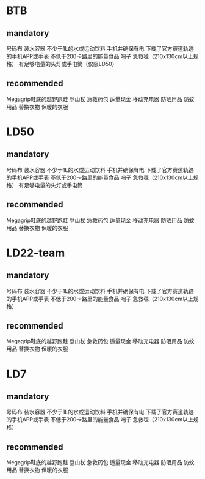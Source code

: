 # BTB
## mandatory
号码布
装水容器
不少于1L的水或运动饮料
手机并确保有电
下载了官方赛道轨迹的手机APP或手表
不低于200卡路里的能量食品
哨子
急救毯（210x130cm以上规格）
有足够电量的头灯或手电筒（仅限LD50）

## recommended
Megagrip鞋底的越野跑鞋
登山杖
急救药包
适量现金
移动充电器
防晒用品
防蚊用品
替换衣物
保暖的衣服

# LD50
## mandatory
号码布
装水容器
不少于1L的水或运动饮料
手机并确保有电
下载了官方赛道轨迹的手机APP或手表
不低于200卡路里的能量食品
哨子
急救毯（210x130cm以上规格）
有足够电量的头灯或手电筒

## recommended
Megagrip鞋底的越野跑鞋
登山杖
急救药包
适量现金
移动充电器
防晒用品
防蚊用品
替换衣物
保暖的衣服

# LD22-team
## mandatory
号码布
装水容器
不少于1L的水或运动饮料
手机并确保有电
下载了官方赛道轨迹的手机APP或手表
不低于200卡路里的能量食品
哨子
急救毯（210x130cm以上规格）

## recommended
Megagrip鞋底的越野跑鞋
登山杖
急救药包
适量现金
移动充电器
防晒用品
防蚊用品
替换衣物
保暖的衣服


# LD7
## mandatory
号码布
装水容器
不少于1L的水或运动饮料
手机并确保有电
下载了官方赛道轨迹的手机APP或手表
不低于200卡路里的能量食品
哨子
急救毯（210x130cm以上规格）

## recommended
Megagrip鞋底的越野跑鞋
登山杖
急救药包
适量现金
移动充电器
防晒用品
防蚊用品
替换衣物
保暖的衣服
